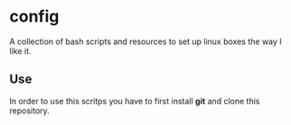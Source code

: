# config

A collection of bash scripts and resources to set up linux boxes the way I like it.

## Use

In order to use this scritps you have to first install **git** and
clone this repository.
